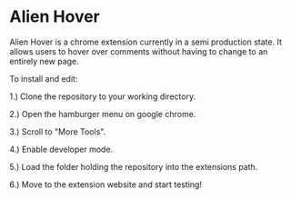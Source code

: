 # Alien Hover

Alien Hover is a chrome extension currently in a semi production state.  It allows users to hover over comments without having to change to an entirely new page.

To install and edit:

1.) Clone the repository to your working directory.

2.) Open the hamburger menu on google chrome.

3.) Scroll to "More Tools".

4.) Enable developer mode.

5.) Load the folder holding the repository into the extensions path.

6.) Move to the extension website and start testing!
